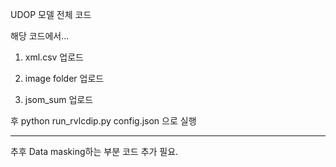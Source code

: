 UDOP 모델 전체 코드

해당 코드에서...

1. xml.csv 업로드

2. image folder 업로드

3. jsom_sum 업로드

후 python run_rvlcdip.py config.json 으로 실행

---------------------------------

추후 Data masking하는 부분 코드 추가 필요.
